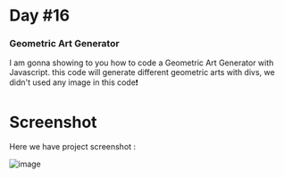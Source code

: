 # Day #16

### Geometric Art Generator
I am gonna showing to you how to code a Geometric Art Generator with Javascript. this code will generate different geometric arts with divs, we didn't used any image in this code❗️

# Screenshot
Here we have project screenshot :

![image](https://github.com/SelcukOzbilgi/100-days-of-javascript/assets/139876996/b8bc5b81-53e2-42b7-8a2b-c0c6e62b8f5b)
